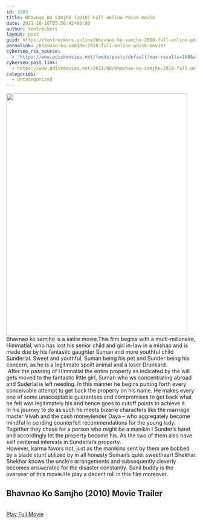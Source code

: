 ```yaml
---
id: 3303
title: Bhavnao Ko Samjho (2010) Full online Pdisk movie
date: 2021-10-16T05:56:42+00:00
author: tentrockers
layout: post
guid: https://tentrockers.online/bhavnao-ko-samjho-2010-full-online-pdisk-movie/
permalink: /bhavnao-ko-samjho-2010-full-online-pdisk-movie/
cyberseo_rss_source:
  - 'https://www.pdiskmovies.net/feeds/posts/default?max-results=100&start-index=1101'
cyberseo_post_link:
  - https://www.pdiskmovies.net/2021/08/bhavnao-ko-samjho-2010-full-online.html
categories:
  - Uncategorized
---
```

<div class="separator">
  <a href="https://1.bp.blogspot.com/-8e8CldX3-aM/YQ-Wt5ROARI/AAAAAAAAADM/I6XpsIC0hHsHMjN2wPz0GX9X0Ab29fipwCLcBGAsYHQ/s259/Bhavnao%2BKo%2BSamjho%2B%25282010%2529%2BFull%2Bonline%2BPdisk%2Bmovie.jpg" imageanchor="1"><img loading="lazy" border="0" data-original-height="259" data-original-width="194" height="640" src="https://1.bp.blogspot.com/-8e8CldX3-aM/YQ-Wt5ROARI/AAAAAAAAADM/I6XpsIC0hHsHMjN2wPz0GX9X0Ab29fipwCLcBGAsYHQ/w479-h640/Bhavnao%2BKo%2BSamjho%2B%25282010%2529%2BFull%2Bonline%2BPdisk%2Bmovie.jpg" width="479" /></a>
</div>



<div>
  <span>Bhavnao ko samjho is a satire movie.This film begins with a multi-millonaire, Himmatlal, who has lost his senior child and girl in-law in a mishap and is made due by his fantastic gaughter Suman and more youthful child Sunderlal. Sweet and youthful, Suman being his pet and Sunder being his concern, as he is a legitimate spoilt animal and a loser Drunkard.</span>
</div>

<div>
  <span>&nbsp;After the passing of Himmatlal the entire property as indicated by the will gets moved to the fantastic little girl, Suman who ws concentrating abroad and Suderlal is left needing. In this manner he begins putting forth every conceivable attempt to get back the property on his name. He makes every one of some unacceptable guarantees and compromises to get back what he felt was legitimately his and hence goes to cutoff points to achieve it.&nbsp;</span>
</div>

<div>
  <span>In his journey to do as such he meets bizarre characters like the marriage master Vivah and the cash moneylender Daya &#8211; who aggregately become mindful in sending counterfeit recommendations for the young lady. Together they chase for a person who might be a manikin I Sunder&#8217;s hand and accordingly let the property become his. As the two of them also have self centered interests in Sunderlal&#8217;s property.</span>
</div>

<div>
  <span>However, karma favors not, just as the manikins sent by them are bobbed by a blade stunt utilized by in all honesty Suman&#8217;s quiet sweetheart Shekhar. Shekhar knows the uncle&#8217;s arrangements and subsequently cleverly becomes answerable for the disaster constantly. Sunil buddy is the overseer of this movie.He play a decent roll in this film moreover.</span>
</div>

<div>
  <h2>
    <span>Bhavnao Ko Samjho (2010) Movie Trailer</span>
  </h2>
</div>

  
<a href="http://www.pdisk.net/share-video?videoid=nv2i61000457" onclick="window.open('http://www.pdisk.net/share-video?videoid=nv2i61000457','popup','width=600,height=600'); return false;" target="popup" rel="noopener"><br /> Play Full Movie<br /> </a>